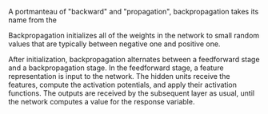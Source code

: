A portmanteau of "backward" and "propagation", backpropagation takes its name from the 

Backpropagation initializes all of the weights in the network to small random values that are typically between negative one and positive one.

After initialization, backpropagation alternates between a feedforward stage and a backpropagation stage. In the feedforward stage, a feature representation is input to the network. The hidden units receive the features, compute the activation potentials, and apply their activation functions. The outputs are received by the subsequent layer as usual, until the network computes a value for the response variable. 
